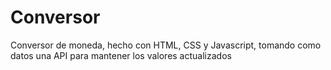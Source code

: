 # Conversor
Conversor de moneda, hecho con HTML, CSS y Javascript, tomando como datos una API para mantener los valores actualizados
